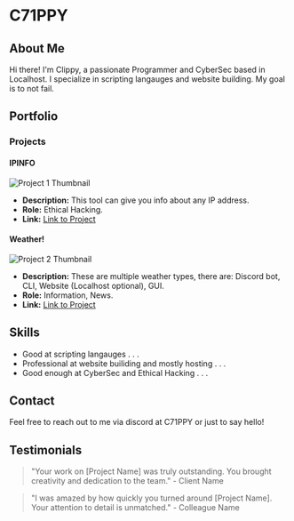 # C71PPY

## About Me

Hi there! I'm Clippy, a passionate Programmer and CyberSec based in Localhost. I specialize in scripting langauges and website building. My goal is to not fail.

## Portfolio

### Projects

#### IPINFO
![Project 1 Thumbnail](link_to_project_image.png)

- **Description:** This tool can give you info about any IP address.
- **Role:** Ethical Hacking.
- **Link:** [Link to Project](https://github.com/C71PPY/IPINFO)

#### Weather!

![Project 2 Thumbnail](link_to_project_image.png)

- **Description:** These are multiple weather types, there are: Discord bot, CLI, Website (Localhost optional), GUI.
- **Role:** Information, News.
- **Link:** [Link to Project](https://github.com/C71PPY/Weather)

## Skills

- Good at scripting langauges . . .
- Professional at website builiding and mostly hosting . . .
- Good enough at CyberSec and Ethical Hacking . . .

## Contact

Feel free to reach out to me via discord at C71PPY or just to say hello!

## Testimonials

> "Your work on [Project Name] was truly outstanding. You brought creativity and dedication to the team." - Client Name

> "I was amazed by how quickly you turned around [Project Name]. Your attention to detail is unmatched." - Colleague Name

